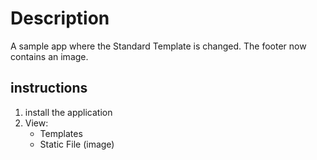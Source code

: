 # Description
A sample app where the Standard Template is changed. The footer now contains an image.

## instructions
1. install the application
2. View:
    - Templates
    - Static File (image)
    
